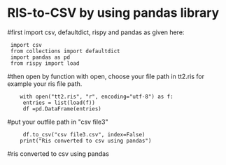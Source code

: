 # RIS-to-CSV by using pandas library

#first import csv, defaultdict, rispy and pandas as given here:

     import csv
     from collections import defaultdict
     import pandas as pd
     from rispy import load

#then open by function with open, choose your file path in tt2.ris for example your ris file path.

        with open("tt2.ris", "r", encoding="utf-8") as f:
         entries = list(load(f))
         df =pd.DataFrame(entries)
 #put your outfile path in "csv file3"
 
         df.to_csv("csv file3.csv", index=False)
        print("Ris converted to csv using pandas")
 #ris converted to csv using pandas
